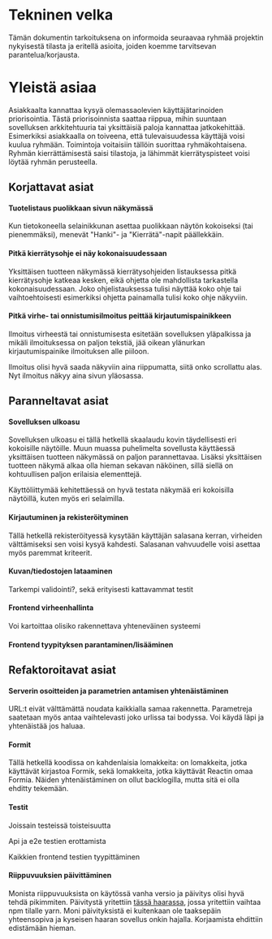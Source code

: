 # Tekninen velka

Tämän dokumentin tarkoituksena on informoida seuraavaa ryhmää projektin nykyisestä tilasta ja eritellä asioita, joiden koemme tarvitsevan parantelua/korjausta.

# Yleistä asiaa

Asiakkaalta kannattaa kysyä olemassaolevien käyttäjätarinoiden priorisointia. Tästä priorisoinnista saattaa riippua, mihin suuntaan sovelluksen arkkitehtuuria tai yksittäisiä paloja kannattaa jatkokehittää. Esimerkiksi asiakkaalla on toiveena, että tulevaisuudessa käyttäjä voisi kuulua ryhmään. Toimintoja voitaisiin tällöin suorittaa ryhmäkohtaisena. Ryhmän kierrättämisestä saisi tilastoja, ja lähimmät kierrätyspisteet voisi löytää ryhmän perusteella.

## Korjattavat asiat

#### Tuotelistaus puolikkaan sivun näkymässä

Kun tietokoneella selainikkunan asettaa puolikkaan näytön kokoiseksi (tai pienemmäksi), menevät "Hanki"- ja "Kierrätä"-napit päällekkäin.

#### Pitkä kierrätysohje ei näy kokonaisuudessaan

Yksittäisen tuotteen näkymässä kierrätysohjeiden listauksessa pitkä kierrätysohje katkeaa kesken, eikä ohjetta ole mahdollista tarkastella kokonaisuudessaan. Joko ohjelistauksessa tulisi näyttää koko ohje tai vaihtoehtoisesti esimerkiksi ohjetta painamalla tulisi koko ohje näkyviin.

#### Pitkä virhe- tai onnistumisilmoitus peittää kirjautumispainikkeen

Ilmoitus virheestä tai onnistumisesta esitetään sovelluksen yläpalkissa ja mikäli ilmoituksessa on paljon tekstiä, jää oikean ylänurkan kirjautumispainike ilmoituksen alle piiloon.

Ilmoitus olisi hyvä saada näkyviin aina riippumatta, siitä onko scrollattu alas. Nyt ilmoitus näkyy aina sivun yläosassa.

## Paranneltavat asiat

#### Sovelluksen ulkoasu

Sovelluksen ulkoasu ei tällä hetkellä skaalaudu kovin täydellisesti eri kokoisille näytöille. Muun muassa puhelimelta sovellusta käyttäessä yksittäisen tuotteen näkymässä on paljon parannettavaa. Lisäksi yksittäisen tuotteen näkymä alkaa olla hieman sekavan näköinen, sillä siellä on kohtuullisen paljon erilaisia elementtejä.

Käyttöliittymää kehitettäessä on hyvä testata näkymää eri kokoisilla näytöillä, kuten myös eri selaimilla.

#### Kirjautuminen ja rekisteröityminen

Tällä hetkellä rekisteröityessä kysytään käyttäjän salasana kerran, virheiden välttämiseksi sen voisi kysyä kahdesti. Salasanan vahvuudelle voisi asettaa myös paremmat kriteerit.

#### Kuvan/tiedostojen lataaminen

Tarkempi validointi?, sekä erityisesti kattavammat testit

#### Frontend virheenhallinta

Voi kartoittaa olisiko rakennettava yhteneväinen systeemi

#### Frontend tyypityksen parantaminen/lisääminen

## Refaktoroitavat asiat

#### Serverin osoitteiden ja parametrien antamisen yhtenäistäminen

URL:t eivät välttämättä noudata kaikkialla samaa rakennetta. Parametreja saatetaan myös antaa vaihtelevasti joko urlissa tai bodyssa. Voi käydä läpi ja yhtenäistää jos haluaa.

#### Formit

Tällä hetkellä koodissa on kahdenlaisia lomakkeita: on lomakkeita, jotka käyttävät kirjastoa Formik, sekä lomakkeita, jotka käyttävät Reactin omaa Formia. Näiden yhtenäistäminen on ollut backlogilla, mutta sitä ei olla ehditty tekemään.

#### Testit

Joissain testeissä toisteisuutta

Api ja e2e testien erottamista

Kaikkien frontend testien tyypittäminen

#### Riippuvuuksien päivittäminen

Monista riippuvuuksista on käytössä vanha versio ja päivitys olisi hyvä tehdä pikimmiten. Päivitystä yritettiin [tässä haarassa](https://github.com/ohtuprojekti-Kierratysavustin/Kierratysavustin/tree/yarn-kayttoon), jossa yritettiin vaihtaa npm tilalle yarn. Moni päivityksistä ei kuitenkaan ole taaksepäin yhteensopiva ja kyseisen haaran sovellus onkin hajalla. Korjaamista ehdittiin edistämään hieman.

